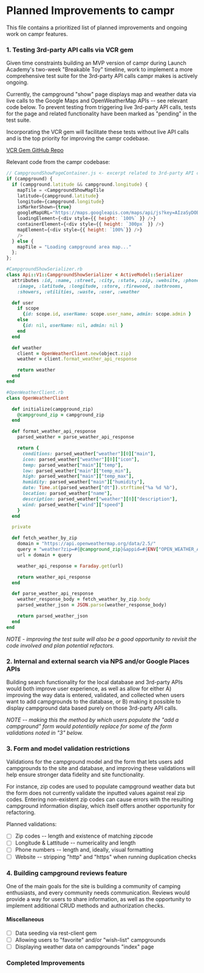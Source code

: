 # Planned Improvements to campr
This file contains a prioritized list of planned improvements and ongoing work
on campr features.

### 1. Testing 3rd-party API calls via VCR gem
Given time constraints building an MVP version of campr during Launch Academy's
two-week "Breakable Toy" timeline, work to implement a more comprehensive test
suite for the 3rd-party API calls campr makes is actively ongoing.

Currently, the campground "show" page displays map and weather data via live
calls to the Google Maps and OpenWeatherMap APIs -- see relevant code below. To
prevent testing from triggering live 3rd-party API calls, tests for the page
and related functionality have been marked as "pending" in the test suite.

Incorporating the VCR gem will facilitate these tests without live API calls
and is the top priority for improving the campr codebase.

[VCR Gem GitHub Repo](https://github.com/vcr/vcr)

Relevant code from the campr codebase:

```javascript
// CampgroundShowPageContainer.js <- excerpt related to 3rd-party API call
if (campground) {
  if (campground.latitude && campground.longitude) {
    mapTile = <CampgroundShowMapTile
    latitude={campground.latitude}
    longitude={campground.longitude}
    isMarkerShown={true}
    googleMapURL="https://maps.googleapis.com/maps/api/js?key=AIzaSyDOBSMrSGGkPkNlhDdTAKwM55ZNsght8Yg&v=3.exp&libraries=geometry,drawing,places"
    loadingElement={<div style={{ height: `100%` }} />}
    containerElement={<div style={{ height: `300px` }} />}
    mapElement={<div style={{ height: `100%`}} />}
    />
  } else {
    mapTile = "Loading campground area map..."
  };
};
```

```ruby
#CampgroundShowSerializer.rb
class Api::V1::CampgroundShowSerializer < ActiveModel::Serializer
  attributes :id, :name, :street, :city, :state, :zip, :website, :phone,
    :image, :latitude, :longitude, :store, :firewood, :bathrooms,
    :showers, :utilities, :waste, :user, :weather

  def user
    if scope
      {id: scope.id, userName: scope.user_name, admin: scope.admin }
    else
      {id: nil, userName: nil, admin: nil }
    end
  end

  def weather
    client = OpenWeatherClient.new(object.zip)
    weather = client.format_weather_api_response

    return weather
  end
end

```

```ruby
#OpenWeatherClient.rb
class OpenWeatherClient

  def initialize(campground_zip)
    @campground_zip = campground_zip
  end

  def format_weather_api_response
    parsed_weather = parse_weather_api_response

    return {
      conditions: parsed_weather["weather"][0]["main"],
      icon: parsed_weather["weather"][0]["icon"],
      temp: parsed_weather["main"]["temp"],
      low: parsed_weather["main"]["temp_min"],
      high: parsed_weather["main"]["temp_max"],
      humidity: parsed_weather["main"]["humidity"],
      date: Time.at(parsed_weather["dt"]).strftime("%a %d %b"),
      location: parsed_weather["name"],
      description: parsed_weather["weather"][0]["description"],
      wind: parsed_weather["wind"]["speed"]
    }
  end

  private

  def fetch_weather_by_zip
    domain = "https://api.openweathermap.org/data/2.5/"
    query = "weather?zip=#{@campground_zip}&appid=#{ENV["OPEN_WEATHER_API_KEY"]}"
    url = domain + query

    weather_api_response = Faraday.get(url)

    return weather_api_response
  end

  def parse_weather_api_response
    weather_response_body = fetch_weather_by_zip.body
    parsed_weather_json = JSON.parse(weather_response_body)

    return parsed_weather_json
  end
end
```

*NOTE - improving the test suite will also be a good opportunity to revisit the
code involved and plan potential refactors.*

### 2. Internal and external search via NPS and/or Google Places APIs
Building search functionality for the local database and 3rd-party APIs would
both improve user experience, as well as allow for either A) improving the way
data is entered, validated, and collected when users want to add campgrounds to
the database, or B) making it possible to display campground data based purely
on those 3rd-party API calls.

*NOTE -- making this the method by which users populate the "add a campground"
form would potentially replace for some of the form validations noted in "3"
below.*

### 3. Form and model validation restrictions
Validations for the campground model and the form that lets users add
campgrounds to the site and database, and improving these validations will
help ensure stronger data fidelity and site functionality.

For instance, zip codes are used to populate campground weather data but the
form does not currently validate the inputted values against real zip codes.
Entering non-existent zip codes can cause errors with the resulting campground
information display, which itself offers another opportunity for refactoring.

Planned validations:
- [ ] Zip codes -- length and existence of matching zipcode
- [ ] Longitude & Lattitude -- numericality and length
- [ ] Phone numbers -- length and, ideally, visual formatting
- [ ] Website -- stripping "http" and "https" when running duplication checks

### 4. Building campground reviews feature
One of the main goals for the site is building a community of camping
enthusiasts, and every community needs communication. Reviews would provide a
way for users to share information, as well as the opportunity to implement
additional CRUD methods and authorization checks.

#### Miscellaneous
- [ ] Data seeding via rest-client gem
- [ ] Allowing users to "favorite" and/or "wish-list" campgrounds
- [ ] Displaying weather data on campgrounds "index" page

### Completed Improvements

